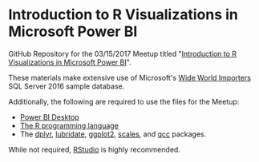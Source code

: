 # Introduction to R Visualizations in Microsoft Power BI

GitHub Repository for the 03/15/2017 Meetup titled "[Introduction to R Visualizations in Microsoft Power BI](https://www.meetup.com/Data-Science-Dojo-Toronto/events/237952698/)".

These materials make extensive use of Microsoft's [Wide World Importers](https://github.com/Microsoft/sql-server-samples/releases/tag/wide-world-importers-v1.0) SQL Server 2016 sample database.

Additionally, the following are required to use the files for the Meetup:

* [Power BI Desktop](https://www.microsoft.com/en-us/download/details.aspx?id=45331)
* [The R programming language](https://cran.rstudio.com/)
* The [dplyr](https://cran.r-project.org/web/packages/dplyr/index.html), [lubridate](https://cran.r-project.org/web/packages/lubridate/index.html), [ggplot2](https://cran.r-project.org/web/packages/ggplot2/index.html), [scales](https://cran.r-project.org/web/packages/scales/index.html), and [qcc](https://cran.r-project.org/web/packages/qcc/index.html) packages.

While not required, [RStudio](https://www.rstudio.com/products/rstudio/download/) is highly recommended.

